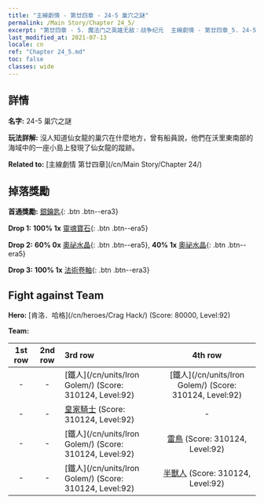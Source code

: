 ```yaml
---
title: "主線劇情 - 第廿四章 - 24-5 巢穴之謎"
permalink: /Main Story/Chapter 24_5/
excerpt: "第廿四章 - 5. 魔法门之英雄无敌：战争纪元  主線劇情 - 第廿四章_5. 24-5 巢穴之謎"
last_modified_at: 2021-07-13
locale: cn
ref: "Chapter 24_5.md"
toc: false
classes: wide
---
```


## 詳情

 **名字:** 24-5 巢穴之謎

 **玩法詳解:** 沒人知道仙女龍的巢穴在什麼地方，曾有船員說，他們在沃里東南部的海域中的一座小島上發現了仙女龍的蹤跡。

 **Related to:** [主線劇情 第廿四章](/cn/Main Story/Chapter 24/)

## 掉落獎勵

 **首通獎勵:** [銀鑰匙](/cn/Items/con_693/){: .btn .btn--era3}

 **Drop 1:** **100% 1x** [靈魂寶石](/cn/Items/mat_86/){: .btn .btn--era5}

 **Drop 2:** **60% 0x** [奧祕水晶](/cn/Items/mat_80/){: .btn .btn--era5}, **40% 1x** [奧祕水晶](/cn/Items/mat_80/){: .btn .btn--era5}

 **Drop 3:** **100% 1x** [法術卷軸](/cn/Items/con_694/){: .btn .btn--era3}


## Fight against Team
 **Hero:** [肯洛．哈格](/cn/heroes/Crag Hack/) (Score: 80000, Level:92)

 **Team:**


  | 1st row | 2nd row | 3rd row | 4th row |
  |:----:|:----:|:----|:----:|
  | - | - | [鐵人](/cn/units/Iron Golem/) (Score: 310124, Level:92)  | [鐵人](/cn/units/Iron Golem/) (Score: 310124, Level:92)  |
  | - | - | [皇家騎士](/cn/units/Cavalier/) (Score: 310124, Level:92)  | - |
  | - | - | [鐵人](/cn/units/Iron Golem/) (Score: 310124, Level:92)  | [雷鳥](/cn/units/Roc/) (Score: 310124, Level:92)  |
  | - | - | [鐵人](/cn/units/Iron Golem/) (Score: 310124, Level:92)  | [半獸人](/cn/units/Orc/) (Score: 310124, Level:92)  |


